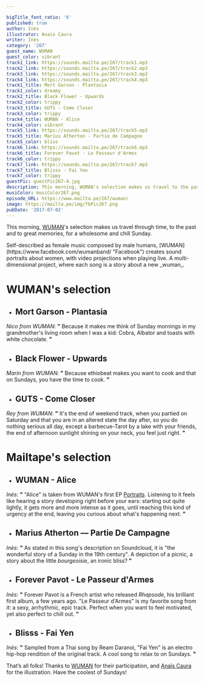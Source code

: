 ```yaml
---

bigTitle_font_ratio: '6'
published: true
author: Inès
illustrator: Anais Caura
writer: Inès
category: '267'
guest_name: WUMAN
guest_color: vibrant
track1_link: https://sounds.mailta.pe/267/track1.mp3
track2_link: https://sounds.mailta.pe/267/track2.mp3
track3_link: https://sounds.mailta.pe/267/track3.mp3
track4_link: https://sounds.mailta.pe/267/track4.mp3
track1_title: Mort Garson - Plantasia
track1_color: dreamy
track2_title: Black Flower - Upwards
track2_color: trippy
track3_title: GUTS - Come Closer
track3_color: trippy
track4_title: WUMAN - Alice
track4_color: vibrant
track5_link: https://sounds.mailta.pe/267/track5.mp3
track5_title: Marius Atherton - Partie de Campagne
track5_color: bliss
track6_link: https://sounds.mailta.pe/267/track6.mp3
track6_title: Forever Pavot - Le Passeur d'Armes
track6_color: trippy
track7_link: https://sounds.mailta.pe/267/track7.mp3
track7_title: Blisss - Fai Yen
track7_color: trippy
guestPic: guestPic267-4.jpg
description: This morning, WUMAN's selection makes us travel to the past and to great memories, for a wholesome and chill Sunday.  Self-described as female music composed by male humans, WUMAN creates sound portraits about women. It is a multi-dimensional project, where each song is a story about a new wuman.
musiColor: musiColor267.png
episode_URL: https://www.mailta.pe/267/wuman/
image: https://mailta.pe/img/fbPic267.png
pubDate: '2017-07-02'
---
```

This morning, [WUMAN](https://www.facebook.com/wumanband/ "Facebook")'s selection makes us travel through time, to the past and to great memories, for a wholesome and chill Sunday. 
<p>Self-described as female music composed by male humans, [WUMAN](https://www.facebook.com/wumanband/ "Facebook") creates sound portraits about women, with video projections when playing live. A multi-dimensional project, where each song is a story about a new _wuman_.


# **WUMAN's selection**

+ ## Mort Garson - Plantasia
_Nico from WUMAN_: **"** Because it makes me think of Sunday mornings in my grandmother's living room when I was a kid: Cobra, Albator and toasts with white chocolate. **"** 

+ ## Black Flower - Upwards
_Marin from WUMAN_: **"** Because ethiobeat makes you want to cook and that on Sundays, you have the time to cook. **"** 

+ ## GUTS - Come Closer
_Rey from WUMAN_: **"** It's the end of weekend track, when you partied on Saturday and that you are in an altered state the day after, so you do nothing serious all day, except a barbecue-Tarot by a lake with your friends, the end of afternoon sunlight shining on your neck, you feel just right. **"** 


# Mailtape's selection

+ ## WUMAN - Alice
_Inès_: **"** "Alice" is taken from WUMAN's first EP [Portraits](https://wumanband.bandcamp.com/ "EP"). Listening to it feels like hearing a story developing right before your ears: starting out quite lightly, it gets more and more intense as it goes, until reaching this kind of urgency at the end, leaving you curious about what's happening next. **"**  

+ ## Marius Atherton — Partie De Campagne
_Inès_: **"** As stated in this song's description on Soundcloud, it is "the wonderful story of a Sunday in the 19th century". A depiction of a picnic, a story about the little _bourgeoisie_, an ironic bliss? **"** 

+ ## Forever Pavot - Le Passeur d'Armes
_Inès_: **"** Forever Pavot is a French artist who released _Rhapsode_, his brilliant first album, a few years ago. "Le Passeur d'Armes" is my favorite song from it: a sexy, arrhythmic, epic track. Perfect when you want to feel motivated, yet also perfect to chill out. **"** 

+ ## Blisss - Fai Yen
_Inès_: **"** Sampled from a Thai song by Ream Daranoi, "Fai Yen" is an electro hip-hop rendition of the original track. A cool song to relax to on Sundays. **"** 


That’s all folks! Thanks to [WUMAN](https://www.facebook.com/wumanband/ "Facebook") for their participation, and [Anaïs Caura](http://cargocollective.com/anaiscaura "Website") for the illustration. Have the coolest of Sundays! 
